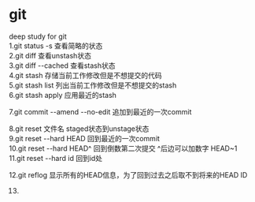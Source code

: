 # git
deep study for git<br />
1.git status -s 查看简略的状态<br />
2.git diff 查看unstash状态<br />
3.git diff --cached 查看stash状态<br />
4.git stash 存储当前工作修改但是不想提交的代码<br />
5.git stash list 列出当前工作修改但是不想提交的stash<br />
6.git stash apply 应用最近的stash<br />

7.git commit --amend --no-edit 追加到最近的一次commit<br />

8.git reset 文件名 staged状态到unstage状态<br />
9.git reset --hard HEAD 回到最近的一次commit<br />
10.git reset --hard HEAD^ 回到倒数第二次提交 ^后边可以加数字 HEAD~1<br />
11.git reset --hard id 回到id处<br />


12.git reflog 显示所有的HEAD信息，为了回到过去之后取不到将来的HEAD ID<br />


13.
